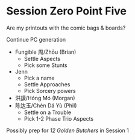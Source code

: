 # Session Zero Point Five

Are my printouts with the comic bags & boards?

Continue PC generation
- Fungible 周/Zhōu (Brian)
  - Settle Aspects
  - Pick some Stunts
- Jenn
  - Pick a name
  - Settle Approaches
  - Pick Sorcery powers
- 洪謨/Hóng Mó (Morgan)
- 陈达玉/Chén Dá Yù (Phil)
  - Settle on a Trouble
  - Pick 1-2 Phase Trio Aspects

Possibly prep for _12 Golden Butchers_ in Session 1
